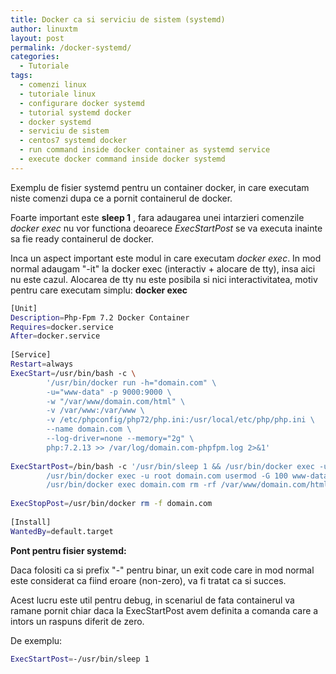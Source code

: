 ```yaml
---
title: Docker ca si serviciu de sistem (systemd)
author: linuxtm
layout: post
permalink: /docker-systemd/
categories:
  - Tutoriale
tags:
  - comenzi linux
  - tutoriale linux
  - configurare docker systemd
  - tutorial systemd docker
  - docker systemd
  - serviciu de sistem
  - centos7 systemd docker
  - run command inside docker container as systemd service
  - execute docker command inside docker systemd
---
```


Exemplu de fisier systemd pentru un container docker, in care executam niste comenzi dupa ce a pornit containerul de docker.


Foarte important este <b>sleep 1</b> , fara adaugarea unei intarzieri comenzile <em>docker exec</em> nu vor functiona deoarece <em>ExecStartPost</em> se va executa inainte sa fie ready containerul de docker.

Inca un aspect important este modul in care executam <em>docker exec</em>. In mod normal adaugam "-it" la docker exec (interactiv + alocare de tty), insa aici nu este cazul. Alocarea de tty nu este posibila si nici interactivitatea, motiv pentru care executam simplu: <b>docker exec</b>

```bash
[Unit]
Description=Php-Fpm 7.2 Docker Container
Requires=docker.service
After=docker.service
 
[Service]
Restart=always
ExecStart=/usr/bin/bash -c \
        '/usr/bin/docker run -h="domain.com" \
        -u="www-data" -p 9000:9000 \
        -w "/var/www/domain.com/html" \
        -v /var/www:/var/www \
        -v /etc/phpconfig/php72/php.ini:/usr/local/etc/php/php.ini \
        --name domain.com \
        --log-driver=none --memory="2g" \
        php:7.2.13 >> /var/log/domain.com-phpfpm.log 2>&1'
 
ExecStartPost=/bin/bash -c '/usr/bin/sleep 1 && /usr/bin/docker exec -u root domain.com usermod -u 1000 www-data && \
        /usr/bin/docker exec -u root domain.com usermod -G 100 www-data && \
        /usr/bin/docker exec domain.com rm -rf /var/www/domain.com/html/var/composer_home && ln -snf /var/www/.composer /var/www/domain.com/html/var/composer_home'
 
ExecStopPost=/usr/bin/docker rm -f domain.com
 
[Install]
WantedBy=default.target
```

**Pont pentru fisier systemd:**

Daca folositi ca si prefix "-" pentru binar, un exit code care in mod normal este considerat ca fiind eroare (non-zero), va fi tratat ca si succes.

Acest lucru este util pentru debug, in scenariul de fata containerul va ramane pornit chiar daca la ExecStartPost avem definita a comanda care a intors un raspuns diferit de zero.


De exemplu:
```bash
ExecStartPost=-/usr/bin/sleep 1
```
